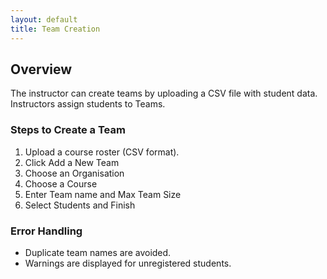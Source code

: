 ```yaml
---
layout: default
title: Team Creation
---
```


## Overview
The instructor can create teams by uploading a CSV file with student data. Instructors assign students to Teams.

### Steps to Create a Team
1. Upload a course roster (CSV format).
2. Click Add a New Team
3. Choose an Organisation
3. Choose a Course
4. Enter Team name and Max Team Size
5. Select Students and Finish

### Error Handling
- Duplicate team names are avoided.
- Warnings are displayed for unregistered students.
